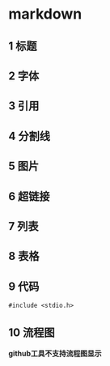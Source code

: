 # markdown 

## 1 标题
## 2 字体
## 3 引用
## 4 分割线
## 5 图片
## 6 超链接
## 7 列表
## 8 表格
## 9 代码
`#include <stdio.h>`
## 10 流程图
**github工具不支持流程图显示**
```st=>start: start

